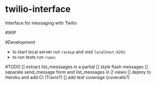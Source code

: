 # twilio-interface
Interface for messaging with Twilio

#WIP

#Development

- to start local server run `rackup` and visit `localhost:9292`
- to run tests run `rspec`

#TODO
[] extract list_messsages in a partial
[] style flash messages
[] separate send_message form and list_messages in 2 views
[] deploy to Heroku and add CI (Travis?)
[] add test coverage (coveralls?)

